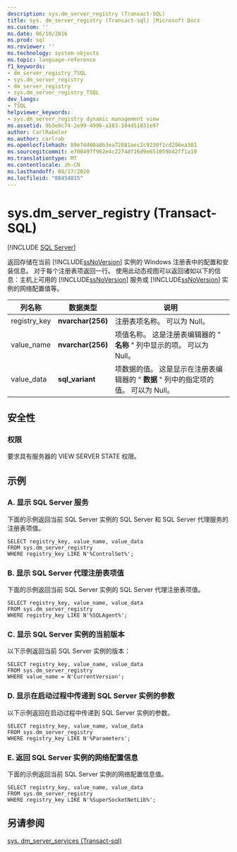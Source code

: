 ```yaml
---
description: sys.dm_server_registry (Transact-SQL)
title: sys. dm_server_registry (Transact-sql) |Microsoft Docs
ms.custom: ''
ms.date: 06/10/2016
ms.prod: sql
ms.reviewer: ''
ms.technology: system-objects
ms.topic: language-reference
f1_keywords:
- dm_server_registry_TSQL
- sys.dm_server_registry
- dm_server_registry
- sys.dm_server_registry_TSQL
dev_langs:
- TSQL
helpviewer_keywords:
- sys.dm_server_registry dynamic management view
ms.assetid: 9b3e0c74-2e99-4996-a383-104d51831e97
author: CarlRabeler
ms.author: carlrab
ms.openlocfilehash: 89e74d60a8b3ea72881aec2c9230f1cd296ea301
ms.sourcegitcommit: e700497f962e4c2274df16d9e651059b42ff1a10
ms.translationtype: MT
ms.contentlocale: zh-CN
ms.lasthandoff: 08/17/2020
ms.locfileid: "88454815"
---
```

# <a name="sysdm_server_registry-transact-sql"></a>sys.dm_server_registry (Transact-SQL)
[!INCLUDE [SQL Server](../../includes/applies-to-version/sqlserver.md)]

  返回存储在当前 [!INCLUDE[ssNoVersion](../../includes/ssnoversion-md.md)] 实例的 Windows 注册表中的配置和安装信息。 对于每个注册表项返回一行。 使用此动态视图可以返回诸如以下的信息：主机上可用的 [!INCLUDE[ssNoVersion](../../includes/ssnoversion-md.md)] 服务或 [!INCLUDE[ssNoVersion](../../includes/ssnoversion-md.md)] 实例的网络配置值等。  
  
|列名称|数据类型|说明|  
|-----------------|---------------|-----------------|  
|registry_key|**nvarchar(256)**|注册表项名称。 可以为 Null。|  
|value_name|**nvarchar(256)**|项值名称。 这是注册表编辑器的 " **名称** " 列中显示的项。 可以为 Null。|  
|value_data|**sql_variant**|项数据的值。 这是显示在注册表编辑器的 " **数据** " 列中的指定项的值。 可以为 Null。|  
  
## <a name="security"></a>安全性  
  
### <a name="permissions"></a>权限  
 要求具有服务器的 VIEW SERVER STATE 权限。  
  
## <a name="examples"></a>示例  
  
### <a name="a-display-the-sql-server-services"></a>A. 显示 SQL Server 服务  
 下面的示例返回当前 SQL Server 实例的 SQL Server 和 SQL Server 代理服务的注册表项值。  
  
```  
SELECT registry_key, value_name, value_data  
FROM sys.dm_server_registry  
WHERE registry_key LIKE N'%ControlSet%';  
```  
  
### <a name="b-display-the-sql-server-agent-registry-key-values"></a>B. 显示 SQL Server 代理注册表项值  
 下面的示例返回当前 SQL Server 实例的 SQL Server 代理注册表项值。  
  
```  
SELECT registry_key, value_name, value_data  
FROM sys.dm_server_registry  
WHERE registry_key LIKE N'%SQLAgent%';  
```  
  
### <a name="c-display-the-current-version-of-the-instance-of-sql-server"></a>C. 显示 SQL Server 实例的当前版本  
 以下示例返回当前 SQL Server 实例的版本：  
  
```  
SELECT registry_key, value_name, value_data  
FROM sys.dm_server_registry  
WHERE value_name = N'CurrentVersion';  
```  
  
### <a name="d-display-the-parameters-passed-to-the-instance-of-sql-server-during-startup"></a>D. 显示在启动过程中传递到 SQL Server 实例的参数  
 以下示例返回在启动过程中传递到 SQL Server 实例的参数。  
  
```  
SELECT registry_key, value_name, value_data  
FROM sys.dm_server_registry  
WHERE registry_key LIKE N'%Parameters';  
```  
  
### <a name="e-return-network-configuration-information-for-the-instance-of-sql-server"></a>E. 返回 SQL Server 实例的网络配置信息  
 下面的示例返回当前 SQL Server 实例的网络配置信息值。  
  
```  
SELECT registry_key, value_name, value_data  
FROM sys.dm_server_registry  
WHERE registry_key LIKE N'%SuperSocketNetLib%';  
```  
  
## <a name="see-also"></a>另请参阅  
 [sys. dm_server_services &#40;Transact-sql&#41;](../../relational-databases/system-dynamic-management-views/sys-dm-server-services-transact-sql.md)  
  
  
